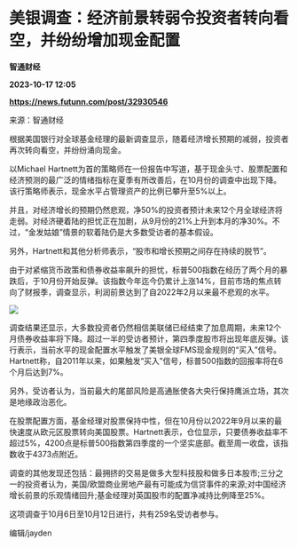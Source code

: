 # 美银调查：经济前景转弱令投资者转向看空，并纷纷增加现金配置
**智通财经**

**2023-10-17 12:05**

**https://news.futunn.com/post/32930546**

来源：智通财经

根据美国银行对全球基金经理的最新调查显示，随着经济增长预期的减弱，投资者再次转向看空，并纷纷涌向现金。

以Michael Hartnett为首的策略师在一份报告中写道，基于现金头寸、股票配置和经济预测的最广泛的情绪指标在夏季有所改善后，在10月份的调查中出现下降。该行策略师表示，现金水平占管理资产的比例已攀升至5%以上。

并且，对经济增长的预期仍然悲观，净50%的投资者预计未来12个月全球经济将走弱。对经济硬着陆的担忧正在加剧，从9月份的21%上升到本月的净30%。不过，“金发姑娘”情景的软着陆仍是大多数受访者的基本假设。

另外，Hartnett和其他分析师表示，“股市和增长预期之间存在持续的脱节”。

由于对紧缩货币政策和债券收益率飙升的担忧，标普500指数在经历了两个月的暴跌后，于10月份开始反弹。该指数今年迄今仍累计上涨14%，目前市场的焦点转向了财报季，调查显示，利润前景达到了自2022年2月以来最不悲观的水平。

![](https://postimg.futunn.com/16975418513656507468109.jpeg)

调查结果还显示，大多数投资者仍然相信美联储已经结束了加息周期，未来12个月债券收益率将下降。超过一半的受访者预计，第四季度股市将出现年底反弹。该行表示，当前水平的现金配置水平触发了美银全球FMS现金规则的“买入”信号。Hartnett称，自2011年以来，如果触发“买入”信号，标普500指数的回报率将在6个月后达到7%。

另外，受访者认为，当前最大的尾部风险是高通胀使各大央行保持鹰派立场，其次是地缘政治恶化。

在股票配置方面，基金经理对股票保持中性，但在10月份以2022年9月以来的最快速度从欧元区股票转向美国股票。Hartnett表示，仓位显示，只要债券收益率不超过5%，4200点是标普500指数第四季度的一个坚实底部。截至周一收盘，该指数收于4373点附近。

调查的其他发现还包括：最拥挤的交易是做多大型科技股和做多日本股市;三分之一的投资者认为，美国/欧盟商业房地产最有可能成为信贷事件的来源;对中国经济增长前景的乐观情绪回升;基金经理对英国股市的配置净减持比例降至25%。

这项调查于10月6日至10月12日进行，共有259名受访者参与。

编辑/jayden